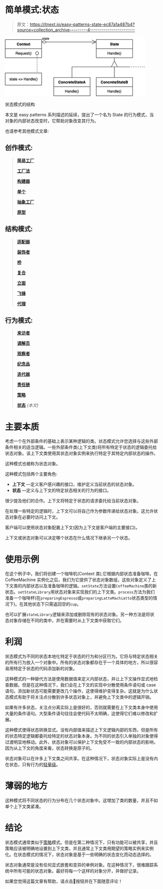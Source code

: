 # 简单模式:状态

> 原文：<https://itnext.io/easy-patterns-state-ec87a1a487b4?source=collection_archive---------4----------------------->

![](img/613d1f6bbe4845b43c2f6fba5a5c126c.png)

状态模式的结构

本文是 easy patterns 系列描述的延续，提出了一个名为 State 的行为模式，当对象的内部状态改变时，它帮助对象改变其行为。

也请参考其他模式文章:

## 创作模式:

> [**简易工厂**](/easy-patterns-simple-factory-b946a086fd7e)
> 
> [**工厂法**](/easy-patterns-factory-method-5f27385ac5c)
> 
> [**构建器**](/easy-patterns-builder-d85655bcf8aa)
> 
> [**单个**](/easy-patterns-singleton-283356fb29bf)
> 
> [**抽象工厂**](/easy-patterns-abstract-factory-2325cb398fc6)
> 
> [**原型**](/easy-patterns-prototype-e03ec6962f89)

## 结构模式:

> [**适配器**](/easy-patterns-adapter-9b5806cb346f)
> 
> [**装饰者**](/easy-patterns-decorator-eaa96c0550ea)
> 
> [**桥**](/easy-patterns-bridge-28d50dc25f9f)
> 
> [**复合**](/easy-patterns-composite-8b28aa1f158)
> 
> [**立面**](/easy-patterns-facade-8cb185f4f44f)
> 
> [**飞锤**](/easy-patterns-flyweight-dab4c018f7f5)
> 
> [**代理**](/easy-patterns-proxy-45fc3a648020)

## 行为模式:

> [**来访者**](/easy-patterns-visitor-b8ef57eb957)
> 
> [**调解员**](/easy-patterns-mediator-e0bf18fefdf9)
> 
> [**观察者**](/easy-patterns-observer-63c832d41ffd)
> 
> [**纪念品**](/easy-patterns-memento-ce966cec7478)
> 
> [**迭代器**](/easy-patterns-iterator-f5c0dd85957)
> 
> [**责任链**](/easy-patterns-chain-of-responsibility-9a84307ad837)
> 
> [**策略**](/easy-patterns-strategy-ecb6f6fc0ef3)
> 
> [**状态**](/easy-patterns-state-ec87a1a487b4) *(本文)*

# 主要本质

考虑一个在外部条件的基础上表示某种逻辑的类。状态模式允许您选择与这些外部条件相关的适当逻辑。一些外部条件类(上下文类)将所有特定于状态的逻辑委托给状态对象。该上下文类使用其状态对象实例来执行特定于其特定内部状态的操作。

这种模式也被称为状态对象。

这种模式包括两个主要角色:

*   **上下文** —定义客户感兴趣的接口，维护定义当前状态的状态对象。
*   **状态** —定义与上下文的特定状态相关的行为的接口。

很少提及他们的合作。上下文将特定于状态的请求委托给当前状态对象。

在处理一些特定的逻辑时，上下文可以将自己作为参数传递给状态对象。这允许状态对象在必要时访问上下文。

客户端可以使用状态对象配置上下文(因为上下文是客户端的主要接口)。

上下文或状态对象可以决定哪个状态在什么情况下继承另一个状态。

# 使用示例

在这个例子中，我们将创建一个咖啡机(Context 类),它根据内部状态准备咖啡。在 CoffeeMachine 实例化之后，我们为它提供了状态对象数组，这些对象定义了上下文类的内部状态以及准备咖啡的逻辑。`setState`方法设置`CoffeeMachine`类的新状态。`setStateLibrary`用状态对象来实现我们的上下文类。`process`方法为我们准备一个咖啡杯(在`preparingEspresso`或`preparingLatteMachiatto`状态类型的情况下)。在其他状态下只需返回空的`cup`。

也可以扩展`stateLibrary`逻辑来添加或删除现有的状态对象。另一种方法是将状态对象存储在不同的类中，并在需要时从上下文类中获取它们。

# 利润

状态模式为不同的状态本地化特定于状态的行为和分区行为。它将与特定状态相关的所有行为放入一个对象中。所有的状态对象都存在于一个具体的地方，所以很容易用特定于状态的代码添加新的对象。

这种模式的一种替代方法是使用数据值来定义内部状态，并让上下文操作显式地检查数据。但是在这种情况下，我们会在上下文的实现中分散使用条件语句或 case 语句。添加新状态可能需要更改几个操作，这使得维护变得复杂。这就是为什么状态模式有助于将关注点分散到许多状态对象上，并避免上下文类中的逻辑开销。

如果有许多状态，关注点分离实际上是很好的，否则就需要在上下文类本身中使用大量的条件语句。大型条件语句往往会使代码不太明确，这使得它们难以修改和扩展。

这种模式使得状态转换显式。没有内部值来描述上下文逻辑内部的东西，但是所有的状态特定逻辑都委托给特定的状态对象本身。为不同的状态引入单独的对象使得过渡明显地移动。此外，状态对象可以保护上下文免受不一致的内部状态的影响，因为从上下文的角度来看，状态转换是原子的。

状态对象可以在许多上下文类之间共享。在这种情况下，状态对象实际上是没有内在状态，只有行为的[轻量级](/easy-patterns-flyweight-dab4c018f7f5)。

# 薄弱的地方

这种模式将不同状态的行为分布在几个状态对象中。这增加了类的数量，并且不如单个上下文类紧凑。

# 结论

状态模式通常类似于[策略](/easy-patterns-strategy-ecb6f6fc0ef3)模式。但是在第二种情况下，只有功能可以被共享，并且策略应该被明确地设置到上下文类，并且通常上下文类用期望的策略实例来实例化。在状态模式的情况下，状态对象是基于一些明确的状态变化而动态选择的。

状态对象通常是没有任何显式嵌套和变异的单例对象。在这种情况下，很难跟踪系统中所有可能的状态对象。最好将每一个这样的对象分开，并做好记录。

如果您觉得这篇文章有帮助，请点击👏按钮并在下面随意评论！